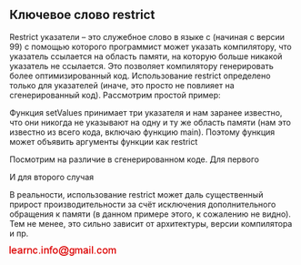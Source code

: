 ## Ключевое слово restrict

Restrict указатели – это служебное слово в языке с (начиная с версии 99) с помощью которого программист может указать компилятору, что указатель ссылается на область памяти, на которую больше никакой указатель не ссылается. Это позволяет компилятору генерировать более оптимизированный код.
Использование restrict определено только для указателей (иначе, это просто не повлияет на сгенерированный код). Рассмотрим простой пример:

Функция setValues принимает три указателя и нам заранее известно, что они никогда не указывают на одну и ту же область памяти (нам это известно из всего кода, включаю функцию main). Поэтому функция может объявить аргументы функции как restrict

Посмотрим на различие в сгенерированном коде. Для первого

И для второго случая

В реальности, использование restrict может даль существенный прирост производительности за счёт исключения дополнительного обращения к памяти (в данном примере этого, к сожалению не видно). Тем не менее, это сильно зависит от архитектуры, версии компилятора и пр.

![mail.png](../images/mail.png)

